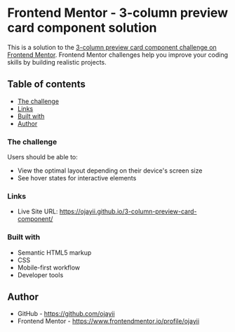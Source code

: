 # Frontend Mentor - 3-column preview card component solution

This is a solution to the [3-column preview card component challenge on Frontend Mentor](https://www.frontendmentor.io/challenges/3column-preview-card-component-pH92eAR2-). Frontend Mentor challenges help you improve your coding skills by building realistic projects. 

## Table of contents
  - [The challenge](#the-challenge)
  - [Links](#links)
  - [Built with](#built-with)
  - [Author](#author)

### The challenge

Users should be able to:

- View the optimal layout depending on their device's screen size
- See hover states for interactive elements

### Links

- Live Site URL: https://ojayii.github.io/3-column-preview-card-component/

### Built with

- Semantic HTML5 markup
- CSS
- Mobile-first workflow
- Developer tools

## Author

- GitHub - https://github.com/ojayii
- Frontend Mentor - https://www.frontendmentor.io/profile/ojayii
